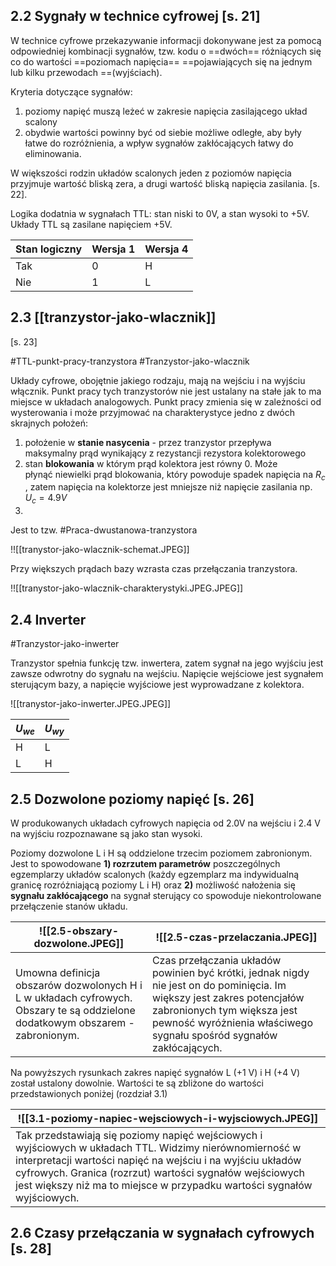 
## 2.2 Sygnały w technice cyfrowej [s. 21]

W technice cyfrowe przekazywanie informacji dokonywane jest za pomocą odpowiedniej kombinacji sygnałów, tzw. kodu o ==dwóch== różniących się co do wartości ==poziomach napięcia== ==pojawiających się na jednym lub kilku przewodach ==(wyjściach).

Kryteria dotyczące sygnałów:
1. poziomy napięć muszą leżeć w zakresie napięcia zasilającego układ scalony
2. obydwie wartości powinny być od siebie możliwe odległe, aby były łatwe do rozróżnienia, a wpływ sygnałów zakłócających łatwy do eliminowania. 

W większości rodzin układów scalonych jeden z poziomów napięcia przyjmuje wartość bliską zera, a drugi wartość bliską napięcia zasilania. [s. 22].

Logika dodatnia w sygnałach TTL: stan niski to 0V, a stan wysoki to +5V. Układy TTL są zasilane napięciem +5V. 



| Stan logiczny | Wersja 1 | Wersja 4 |
| ------------- | -------- | -------- |
| Tak           | 0        | H        |
| Nie           | 1        | L        |
 
## 2.3 [[tranzystor-jako-wlacznik]]
[s. 23]


#TTL-punkt-pracy-tranzystora #Tranzystor-jako-wlacznik

Układy cyfrowe, obojętnie jakiego rodzaju, mają na wejściu i na wyjściu włącznik. Punkt pracy tych tranzystorów nie jest ustalany na stałe jak to ma miejsce w układach analogowych. Punkt pracy zmienia się w zależności od wysterowania i może przyjmować na charakterystyce jedno z dwóch skrajnych położeń:

1. położenie w **stanie nasycenia** - przez tranzystor przepływa maksymalny prąd wynikający z rezystancji rezystora kolektorowego
2. stan **blokowania** w którym prąd kolektora jest równy 0. Może płynąć niewielki prąd blokowania, który powoduje spadek napięcia na $R_c$ , zatem napięcia na kolektorze jest mniejsze niż napięcie zasilania np. $U_c=4.9V$
3.  
   
Jest to tzw. #Praca-dwustanowa-tranzystora


!![[tranystor-jako-wlacznik-schemat.JPEG]]

Przy większych prądach bazy wzrasta czas przełączania tranzystora.

!![[tranystor-jako-wlacznik-charakterystyki.JPEG.JPEG]]


## 2.4 Inverter

#Tranzystor-jako-inwerter

Tranzystor spełnia funkcję tzw.  inwertera, zatem sygnał na jego wyjściu jest zawsze odwrotny do sygnału na wejściu. Napięcie wejściowe jest sygnałem sterującym bazy, a napięcie wyjściowe jest wyprowadzane z kolektora.

![[tranystor-jako-inwerter.JPEG.JPEG]]


| $U_{we}$ | $U_{wy}$ |
| -------- | -------- |
| H        | L        |
| L        | H        |

## 2.5 Dozwolone poziomy napięć [s. 26]

W produkowanych układach cyfrowych napięcia od 2.0V na wejściu i 2.4 V na wyjściu rozpoznawane są jako stan wysoki.

Poziomy dozwolone L i H są oddzielone trzecim poziomem zabronionym. Jest to spowodowane **1) rozrzutem parametrów** poszczególnych egzemplarzy układów scalonych (każdy egzemplarz ma indywidualną granicę rozróżniającą poziomy L i H) oraz **2)** możliwość nałożenia się **sygnału zakłócającego** na sygnał sterujący co spowoduje niekontrolowane przełączenie stanów układu.

| ![[2.5-obszary-dozwolone.JPEG]]                                                                                               | ![[2.5-czas-przelaczania.JPEG]]                                                                                                                                                                                                |
| ----------------------------------------------------------------------------------------------------------------------------- | ------------------------------------------------------------------------------------------------------------------------------------------------------------------------------------------------------------------------------ |
| Umowna definicja obszarów dozwolonych H i L w układach cyfrowych. Obszary te są oddzielone dodatkowym obszarem - zabronionym. | Czas przełączania układów powinien być krótki, jednak nigdy nie jest on do pominięcia. Im większy jest zakres potencjałów zabronionych tym większa jest pewność wyróżnienia właściwego sygnału spośród sygnałów zakłócających. |
Na powyższych rysunkach zakres napięć sygnałów L (+1 V) i H (+4 V) został ustalony dowolnie. Wartości te są zbliżone do wartości przedstawionych poniżej (rozdział 3.1)

| ![[3.1-poziomy-napiec-wejsciowych-i-wyjsciowych.JPEG]]                                                                                                                                                                                                                                                        |
| ------------------------------------------------------------------------------------------------------------------------------------------------------------------------------------------------------------------------------------------------------------------------------------------------------------- |
| Tak przedstawiają się poziomy napięć wejściowych i  wyjściowych w układach TTL. Widzimy nierównomierność w interpretacji wartości napięć na wejściu i na wyjściu układów cyfrowych. Granica (rozrzut) wartości sygnałów wejściowych jest większy niż ma to miejsce w przypadku wartości sygnałów wyjściowych. |


## 2.6 Czasy przełączania w sygnałach cyfrowych [s. 28]
